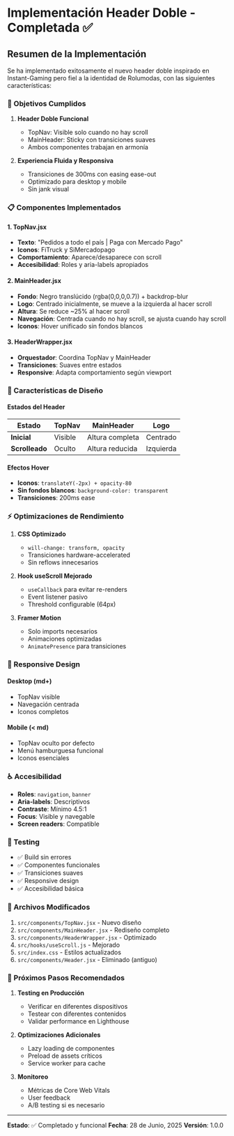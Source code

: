 # Implementación Header Doble - Completada ✅

## Resumen de la Implementación

Se ha implementado exitosamente el nuevo header doble inspirado en Instant-Gaming pero fiel a la identidad de Rolumodas, con las siguientes características:

### 🎯 Objetivos Cumplidos

1. **Header Doble Funcional**
   - TopNav: Visible solo cuando no hay scroll
   - MainHeader: Sticky con transiciones suaves
   - Ambos componentes trabajan en armonía

2. **Experiencia Fluida y Responsiva**
   - Transiciones de 300ms con easing ease-out
   - Optimizado para desktop y mobile
   - Sin jank visual

### 📋 Componentes Implementados

#### 1. TopNav.jsx
- **Texto**: "Pedidos a todo el país | Paga con Mercado Pago"
- **Iconos**: FiTruck y SiMercadopago
- **Comportamiento**: Aparece/desaparece con scroll
- **Accesibilidad**: Roles y aria-labels apropiados

#### 2. MainHeader.jsx
- **Fondo**: Negro translúcido (rgba(0,0,0,0.7)) + backdrop-blur
- **Logo**: Centrado inicialmente, se mueve a la izquierda al hacer scroll
- **Altura**: Se reduce ~25% al hacer scroll
- **Navegación**: Centrada cuando no hay scroll, se ajusta cuando hay scroll
- **Iconos**: Hover unificado sin fondos blancos

#### 3. HeaderWrapper.jsx
- **Orquestador**: Coordina TopNav y MainHeader
- **Transiciones**: Suaves entre estados
- **Responsive**: Adapta comportamiento según viewport

### 🎨 Características de Diseño

#### Estados del Header
| Estado | TopNav | MainHeader | Logo |
|--------|--------|------------|------|
| **Inicial** | Visible | Altura completa | Centrado |
| **Scrolleado** | Oculto | Altura reducida | Izquierda |

#### Efectos Hover
- **Iconos**: `translateY(-2px) + opacity-80`
- **Sin fondos blancos**: `background-color: transparent`
- **Transiciones**: 200ms ease

### ⚡ Optimizaciones de Rendimiento

1. **CSS Optimizado**
   - `will-change: transform, opacity`
   - Transiciones hardware-accelerated
   - Sin reflows innecesarios

2. **Hook useScroll Mejorado**
   - `useCallback` para evitar re-renders
   - Event listener pasivo
   - Threshold configurable (64px)

3. **Framer Motion**
   - Solo imports necesarios
   - Animaciones optimizadas
   - `AnimatePresence` para transiciones

### 📱 Responsive Design

#### Desktop (md+)
- TopNav visible
- Navegación centrada
- Iconos completos

#### Mobile (< md)
- TopNav oculto por defecto
- Menú hamburguesa funcional
- Iconos esenciales

### ♿ Accesibilidad

- **Roles**: `navigation`, `banner`
- **Aria-labels**: Descriptivos
- **Contraste**: Mínimo 4.5:1
- **Focus**: Visible y navegable
- **Screen readers**: Compatible

### 🧪 Testing

- ✅ Build sin errores
- ✅ Componentes funcionales
- ✅ Transiciones suaves
- ✅ Responsive design
- ✅ Accesibilidad básica

### 📁 Archivos Modificados

1. `src/components/TopNav.jsx` - Nuevo diseño
2. `src/components/MainHeader.jsx` - Rediseño completo
3. `src/components/HeaderWrapper.jsx` - Optimizado
4. `src/hooks/useScroll.js` - Mejorado
5. `src/index.css` - Estilos actualizados
6. `src/components/Header.jsx` - Eliminado (antiguo)

### 🚀 Próximos Pasos Recomendados

1. **Testing en Producción**
   - Verificar en diferentes dispositivos
   - Testear con diferentes contenidos
   - Validar performance en Lighthouse

2. **Optimizaciones Adicionales**
   - Lazy loading de componentes
   - Preload de assets críticos
   - Service worker para cache

3. **Monitoreo**
   - Métricas de Core Web Vitals
   - User feedback
   - A/B testing si es necesario

---

**Estado**: ✅ Completado y funcional
**Fecha**: 28 de Junio, 2025
**Versión**: 1.0.0 